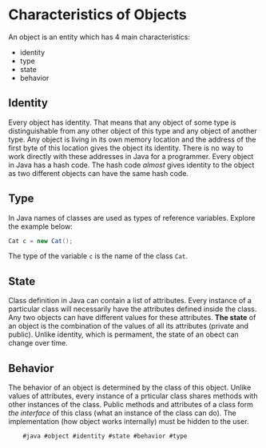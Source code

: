 # Characteristics of Objects

An object is an entity which has 4 main characteristics:

 * identity
 * type
 * state
 * behavior

## Identity

Every object has identity. That means that any object of some type is distinguishable from any other object of this type and any object of another type. Any object is living in its own memory location and the address of the first byte of this location gives the object its identity. There is no way to work directly with these addresses in Java for a programmer. Every object in Java has a hash code. The hash code *almost* gives identity to the object as two different objects can have the same hash code.

## Type

In Java names of classes are used as types of reference variables. Explore the example below:

~~~Java
Cat c = new Cat();
~~~

The type of the variable `c` is the name of the class `Cat`.

## State

Class definition in Java can contain a list of attributes. Every instance of a particular class will necessarily have the attributes defined inside the class. Any two objects can have different values for these attributes. **The state** of an object is the combination of the values of all its attributes (private and public). Unlike identity, which is permament, the state of an obect can change over time.

## Behavior

The behavior of an object is determined by the class of this object. Unlike values of attributes, every instance of a prticular class shares methods with other instances of the class. Public methods and attributes of a class form *the interface* of this class (what an instance of the class can do). The implementation (how object works internally) must be hidden to the user.

        #java #object #identity #state #behavior #type
